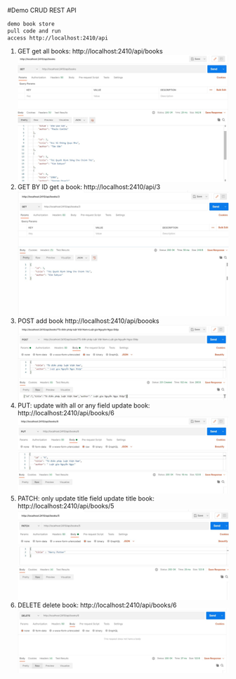 #Demo CRUD REST API

    demo book store
    pull code and run
    access http://localhost:2410/api
1. GET
    get all books: http://localhost:2410/api/books
![](image/api-get.jpg)
2. GET BY ID
    get a book: http://localhost:2410/api/3
![](image/api_getbyid.jpg)
3. POST
    add book http://localhost:2410/api/boooks
![](image/api-post.jpg)
4. PUT: update with all or any field
    update book: http://localhost:2410/api/books/6
![](image/api-put.jpg)
5. PATCH: only update title field
    update title book: http://localhost:2410/api/books/5
![](image/api-patch.jpg)
6. DELETE
    delete book: http://localhost:2410/api/books/6
![](image/api-delete.jpg)